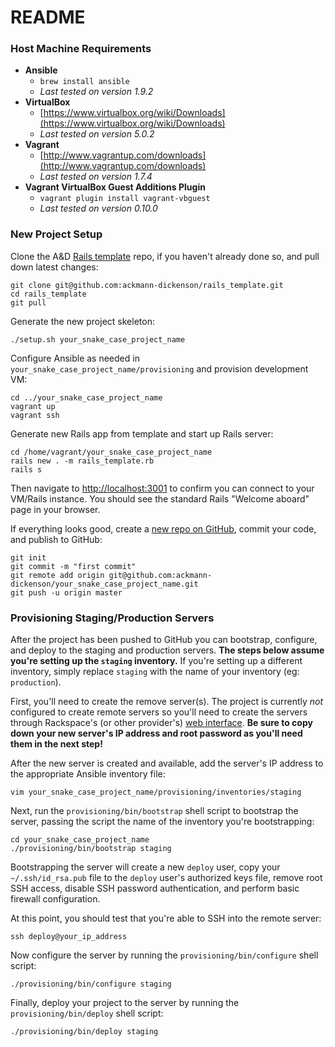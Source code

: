 # README

### Host Machine Requirements

- **Ansible**
  - `brew install ansible`
  - *Last tested on version 1.9.2*
- **VirtualBox**
  - [https://www.virtualbox.org/wiki/Downloads](https://www.virtualbox.org/wiki/Downloads)
  - *Last tested on version 5.0.2*
- **Vagrant**
  - [http://www.vagrantup.com/downloads](http://www.vagrantup.com/downloads)
  - *Last tested on version 1.7.4*
- **Vagrant VirtualBox Guest Additions Plugin**
  - `vagrant plugin install vagrant-vbguest`
  - *Last tested on version 0.10.0*

### New Project Setup

Clone the A&D [Rails template](https://github.com/ackmann-dickenson/rails_template) repo, if you haven't already done so, and pull down latest changes:
```
git clone git@github.com:ackmann-dickenson/rails_template.git
cd rails_template
git pull
```
Generate the new project skeleton:
```
./setup.sh your_snake_case_project_name
```

Configure Ansible as needed in `your_snake_case_project_name/provisioning` and provision development VM:
```
cd ../your_snake_case_project_name
vagrant up
vagrant ssh
```

Generate new Rails app from template and start up Rails server:
```
cd /home/vagrant/your_snake_case_project_name
rails new . -m rails_template.rb
rails s
```

Then navigate to [http://localhost:3001](http://localhost:3001) to confirm you can connect to your VM/Rails instance. You should see the standard Rails "Welcome aboard" page in your browser.

If everything looks good, create a [new repo on GitHub](https://github.com/organizations/ackmann-dickenson/repositories/new), commit your code, and publish to GitHub:
```
git init
git commit -m "first commit"
git remote add origin git@github.com:ackmann-dickenson/your_snake_case_project_name.git
git push -u origin master
```

### Provisioning Staging/Production Servers

After the project has been pushed to GitHub you can bootstrap, configure, and deploy to the staging and production servers. **The steps below assume you're setting up the `staging` inventory.** If you're setting up a different inventory, simply replace `staging` with the name of your inventory (eg: `production`).

First, you'll need to create the remove server(s). The project is currently *not* configured to create remote servers so you'll need to create the servers through Rackspace's (or other provider's) [web interface](https://mycloud.rackspace.com). **Be sure to copy down your new server's IP address and root password as you'll need them in the next step!**

After the new server is created and available, add the server's IP address to the appropriate Ansible inventory file:
```
vim your_snake_case_project_name/provisioning/inventories/staging
```

Next, run the `provisioning/bin/bootstrap` shell script to bootstrap the server, passing the script the name of the inventory you're bootstrapping:
```
cd your_snake_case_project_name
./provisioning/bin/bootstrap staging
```

Bootstrapping the server will create a new `deploy` user, copy your `~/.ssh/id_rsa.pub` file to the `deploy` user's authorized keys file, remove root SSH access, disable SSH password authentication, and perform basic firewall configuration.

At this point, you should test that you're able to SSH into the remote server:
```
ssh deploy@your_ip_address
```

Now configure the server by running the `provisioning/bin/configure` shell script:
```
./provisioning/bin/configure staging
```

Finally, deploy your project to the server by running the `provisioning/bin/deploy` shell script:
```
./provisioning/bin/deploy staging
```
